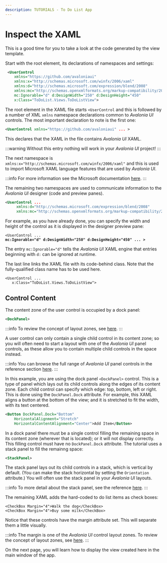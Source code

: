 ```yaml
---
description: TUTORIALS - To Do List App
---
```


# Inspect the XAML

This is a good time for you to take a look at the code generated by the view template.

Start with the root element, its declarations of namespaces and settings:

```xml
 <UserControl 
    xmlns="https://github.com/avaloniaui"
    xmlns:x="http://schemas.microsoft.com/winfx/2006/xaml"
    xmlns:d="http://schemas.microsoft.com/expression/blend/2008"
    xmlns:mc="http://schemas.openxmlformats.org/markup-compatibility/2006"
    mc:Ignorable="d" d:DesignWidth="250" d:DesignHeight="450"
    x:Class="ToDoList.Views.ToDoListView">
```

The root element in the XAML file starts `<UserControl` and this is followed by a number of XML  `xmlns` namespace declarations common to _Avalonia UI_ controls.  The most important declaration to note is the first one:

```xml
<UserControl xmlns="https://github.com/avaloniaui" ... >
```

This declares that the XAML in the file contains _Avalonia UI_ XAML.

:::warning
Without this entry nothing will work in your _Avalonia UI_ project!
:::

The next namespace is `xmlns:x="http://schemas.microsoft.com/winfx/2006/xaml"` and this is used to import Microsoft XAML language features that are used by _Avalonia UI_.

:::info
For more information see the Microsoft documentation [here](https://learn.microsoft.com/en-us/dotnet/desktop/xaml-services/namespace-language-features).
:::

The remaining two namespaces are used to communicate information to the _Avalonia UI_ designer (code and preview panes).

```xml
<UserControl ...
     xmlns:d="http://schemas.microsoft.com/expression/blend/2008"
     xmlns:mc="http://schemas.openxmlformats.org/markup-compatibility/2006" ... > 
```

For example, as you have already done, you can specify the width and height of the control as it is displayed in the designer preview pane:

<pre class="language-xml"><code class="lang-xml">&#x3C;UserControl ...
<strong>mc:Ignorable="d" d:DesignWidth="250" d:DesignHeight="450" ... ></strong></code></pre>

The entry `mc:Ignorable="d"` tells the _Avalonia UI_ XAML engine that entries beginning with `d:` can be ignored at runtime.

The last line links the XAML file with its code-behind class. Note that the fully-qualified class name has to be used here.

```markup
<UserControl ...
   x:Class="ToDoList.Views.ToDoListView">
```

## Control Content

The content zone of the user control is occupied by a dock panel:

```xml
<DockPanel>
```

:::info
To review the concept of layout zones, see [here](../../concepts/layout/layout-zones).
:::

A user control can only contain a single child control in its content zone; so you will often need to start a layout with one of the _Avalonia UI_ panel controls, as these allow you to contain multiple child controls in the space instead.

:::info
You can browse the full range of _Avalonia UI_ panel controls in the reference section  [here](../../reference/controls/panel.md).
:::

In this example, you are using the dock panel `<DockPanel>` control. This is a type of panel which lays out its child controls along the edges of its content zone. Each child control can specify which edge: top, bottom, left or right. This is done using the `DockPanel.Dock` attribute. For example, this XAML aligns a button at the bottom of the view; and it is stretched to fit the width, with its text centered.

```xml
<Button DockPanel.Dock="Bottom"
    HorizontalAlignment="Stretch"
    HorizontalContentAlignment="Center">Add Item</Button>
```

In a dock panel there must be a single control filling the remaining space in its content zone (wherever that is located); or it will not display correctly. This filling control must have no `DockPanel.Dock` attribute. The tutorial uses a stack panel to fill the remainng space:

```xml
<StackPanel>
```

The stack panel lays out its child controls in a stack, which is vertical by default. (You can make the stack horizontal by setting the `Orientation` attribute.) You will often use the stack panel in your _Avalonia UI_ layouts.

:::info
To more detail about the stack panel, see the reference [here](../../reference/controls/stackpanel.md).
:::

The remaining XAML adds the hard-coded to do list items as check boxes:

```markup
<CheckBox Margin="4">Walk the dog</CheckBox>
<CheckBox Margin="4">Buy some milk</CheckBox>
```

Notice that these controls have the margin attribute set. This will separate them a little visually.

:::info
The margin is one of the _Avalonia UI_ control layout zones. To review the concept of layout zones, see [here](../../concepts/layout/layout-zones).
:::

On the next page, you will learn how to display the view created here in the main window of the app.
